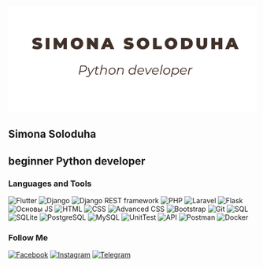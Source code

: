![Header](https://github.com/SimonaSoloduha/SimonaSoloduha/blob/main/asses/Soloduha1.png)

## Simona Soloduha 
## beginner Python developer

### Languages and Tools

![Flutter](https://img.shields.io/badge/-Python-000000?style=for-the-badge&logo=python)
![Django](https://img.shields.io/badge/-Django-000000?style=for-the-badge&logo=Django)
![Django REST framework](https://img.shields.io/badge/-DRF-000000?style=for-the-badge&logo=DRF)
![PHP](https://img.shields.io/badge/-PHP-000000?style=for-the-badge&logo=PHP)
![Laravel](https://img.shields.io/badge/-Laravel-000000?style=for-the-badge&logo=Laravel)
![Flask](https://img.shields.io/badge/-Flask-000000?style=for-the-badge&logo=Flask)
![Основы JS](https://img.shields.io/badge/-Основы_JS-000000?style=for-the-badge&logo=JavaScript)
![HTML](https://img.shields.io/badge/-HTML-000000?style=for-the-badge&logo=html)
![CSS](https://img.shields.io/badge/-CSS-000000?style=for-the-badge&logo=css)
![Advanced CSS](https://img.shields.io/badge/-Advanced_CSS-000000?style=for-the-badge&logo=CSS)
![Bootstrap](https://img.shields.io/badge/-Bootstrap-000000?style=for-the-badge&logo=Bootstrap)
![Git](https://img.shields.io/badge/-Git-000000?style=for-the-badge&logo=Git)
![SQL](https://img.shields.io/badge/-SQL-000000?style=for-the-badge&logo=SQL)
![SQLite](https://img.shields.io/badge/-SQLite-000000?style=for-the-badge&logo=SQLite)
![PostgreSQL](https://img.shields.io/badge/-PostgreSQL-000000?style=for-the-badge&logo=PostgreSQL)
![MySQL](https://img.shields.io/badge/-MySQL-000000?style=for-the-badge&logo=MySQL)
![UnitTest](https://img.shields.io/badge/-UnitTest-000000?style=for-the-badge&logo=UnitTest)
![API](https://img.shields.io/badge/-API-000000?style=for-the-badge&logo=API)
![Postman](https://img.shields.io/badge/-Postman-000000?style=for-the-badge&logo=Postman)
![Docker](https://img.shields.io/badge/-Docker-000000?style=for-the-badge&logo=Docker)

### Follow Me

[![Facebook](https://img.shields.io/badge/-Facebook-191970?style=for-the-badge&logo=Facebook)](https://www.facebook.com/simona.soloduha/)
[![Instagram](https://img.shields.io/badge/-Instagram-E6E6FA?style=for-the-badge&logo=Instagram)](https://www.instagram.com/simona_soloduha/?hl=ru)
[![Telegram](https://img.shields.io/badge/-Telegram-4682B4?style=for-the-badge&logo=Telegram)](https://t.me/SimonaSoloduha)
